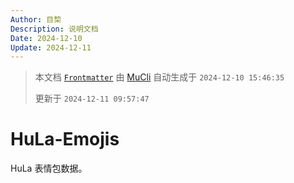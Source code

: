 ```yaml
---
Author: 目棃
Description: 说明文档
Date: 2024-12-10
Update: 2024-12-11
---
```


> 本文档 [`Frontmatter`](https://github.com/BTMuli/MuCli#Frontmatter) 由 [MuCli](https://github.com/BTMuli/Mucli) 自动生成于 `2024-12-10 15:46:35`
>
> 更新于 `2024-12-11 09:57:47`

# HuLa-Emojis

HuLa 表情包数据。
